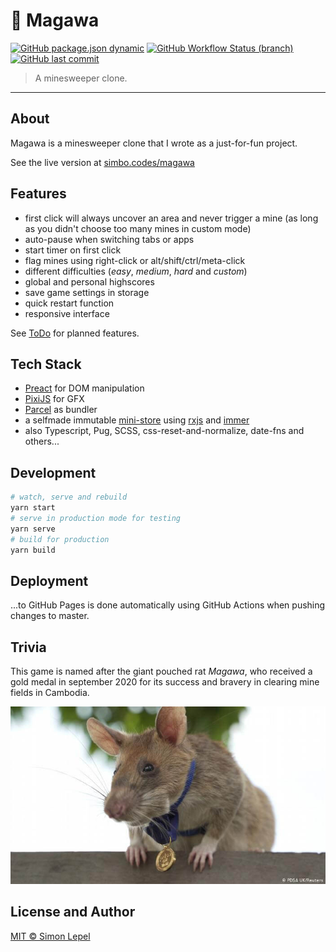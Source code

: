 # 🐀 Magawa

[![GitHub package.json dynamic](https://img.shields.io/github/package-json/version/simbo/magawa)](https://github.com/simbo/magawa/blob/master/package.json)
[![GitHub Workflow Status (branch)](https://img.shields.io/github/workflow/status/simbo/magawa/CI/master)](https://github.com/simbo/magawa/actions?query=workflow%3ACI)
[![GitHub last commit](https://img.shields.io/github/last-commit/simbo/magawa/master)](https://github.com/simbo/magawa/commits/master)

> A minesweeper clone.

---

## About

Magawa is a minesweeper clone that I wrote as a just-for-fun project.

See the live version at [simbo.codes/magawa](https://simbo.codes/magawa)

## Features

- first click will always uncover an area and never trigger a mine (as long as
  you didn't choose too many mines in custom mode)
- auto-pause when switching tabs or apps
- start timer on first click
- flag mines using right-click or alt/shift/ctrl/meta-click
- different difficulties (_easy_, _medium_, _hard_ and _custom_)
- global and personal highscores
- save game settings in storage
- quick restart function
- responsive interface

See [ToDo](./TODO.md) for planned features.

## Tech Stack

- [Preact](https://preactjs.com/) for DOM manipulation
- [PixiJS](https://www.pixijs.com/) for GFX
- [Parcel](https://parceljs.org/) as bundler
- a selfmade immutable [mini-store](./src/scripts/store/store.ts) using
  [rxjs](https://rxjs-dev.firebaseapp.com/) and
  [immer](https://immerjs.github.io/immer/docs/introduction)
- also Typescript, Pug, SCSS, css-reset-and-normalize, date-fns and others...

## Development

```sh
# watch, serve and rebuild
yarn start
# serve in production mode for testing
yarn serve
# build for production
yarn build
```

## Deployment

...to GitHub Pages is done automatically using GitHub Actions when pushing
changes to master.

## Trivia

This game is named after the giant pouched rat _Magawa_, who received a gold medal
in september 2020 for its success and bravery in clearing mine fields in
Cambodia.

![Magawa](./src/static/images/magawa.jpg)

## License and Author

[MIT &copy; Simon Lepel](http://simbo.mit-license.org/)
